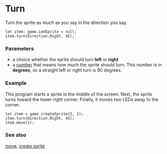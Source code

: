 # Turn

Turn the sprite as much as you say in the direction you say.

```sig
let item: game.LedSprite = null;
item.turn(Direction.Right, 45);
```

### Parameters

* a choice whether the sprite should turn **left** or **right**
* a [number](/reference/types/number) that means how much the sprite should turn. This number is in **degrees**, so a straight left or right turn is 90 degrees.

### Example

This program starts a sprite in the middle of the screen. Next, the sprite turns toward the lower-right corner. Finally, it moves two LEDs away to the corner.

```blocks
let item = game.createSprite(2, 2);
item.turn(Direction.Right, 45);
item.move(2);
```

### See also

[move](/reference/game/move), [create sprite](/reference/game/create-sprite)